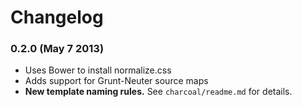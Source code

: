 # Changelog

### 0.2.0 (May 7 2013)

* Uses Bower to install normalize.css
* Adds support for Grunt-Neuter source maps
* **New template naming rules.** See `charcoal/readme.md` for details.

